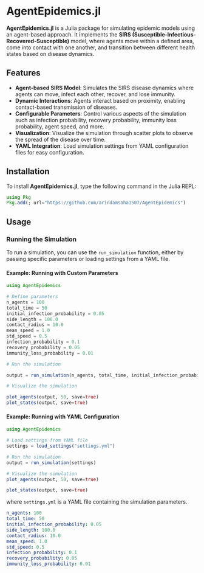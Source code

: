 # AgentEpidemics.jl

**AgentEpidemics.jl** is a Julia package for simulating epidemic models using an agent-based approach. It implements the **SIRS (Susceptible-Infectious-Recovered-Susceptible)** model, where agents move within a defined area, come into contact with one another, and transition between different health states based on disease dynamics.

## Features

- **Agent-based SIRS Model**: Simulates the SIRS disease dynamics where agents can move, infect each other, recover, and lose immunity.
- **Dynamic Interactions**: Agents interact based on proximity, enabling contact-based transmission of diseases.
- **Configurable Parameters**: Control various aspects of the simulation such as infection probability, recovery probability, immunity loss probability, agent speed, and more.
- **Visualization**: Visualize the simulation through scatter plots to observe the spread of the disease over time.
- **YAML Integration**: Load simulation settings from YAML configuration files for easy configuration.

## Installation

To install **AgentEpidemics.jl**, type the following command in the Julia REPL:

```julia
using Pkg
Pkg.add(; url="https://github.com/arindamsaha1507/AgentEpidemics")
```
## Usage

### Running the Simulation

To run a simulation, you can use the `run_simulation` function, either by passing specific parameters or loading settings from a YAML file.

#### Example: Running with Custom Parameters
```julia
using AgentEpidemics

# Define parameters
n_agents = 100
total_time = 50
initial_infection_probability = 0.05
side_length = 100.0
contact_radius = 10.0
mean_speed = 1.0
std_speed = 0.5
infection_probability = 0.1
recovery_probability = 0.05
immunity_loss_probability = 0.01

# Run the simulation

output = run_simulation(n_agents, total_time, initial_infection_probability, side_length, contact_radius, mean_speed, std_speed, infection_probability, recovery_probability, immunity_loss_probability)

# Visualize the simulation

plot_agents(output, 50, save=true)
plot_states(output, save=true)
```


#### Example: Running with YAML Configuration
```julia
using AgentEpidemics

# Load settings from YAML file
settings = load_settings("settings.yml")

# Run the simulation
output = run_simulation(settings)

# Visualize the simulation
plot_agents(output, 50, save=true)

plot_states(output, save=true)
```

where `settings.yml` is a YAML file containing the simulation parameters.
```yaml
n_agents: 100
total_time: 50
initial_infection_probability: 0.05
side_length: 100.0
contact_radius: 10.0
mean_speed: 1.0
std_speed: 0.5
infection_probability: 0.1
recovery_probability: 0.05
immunity_loss_probability: 0.01
```
